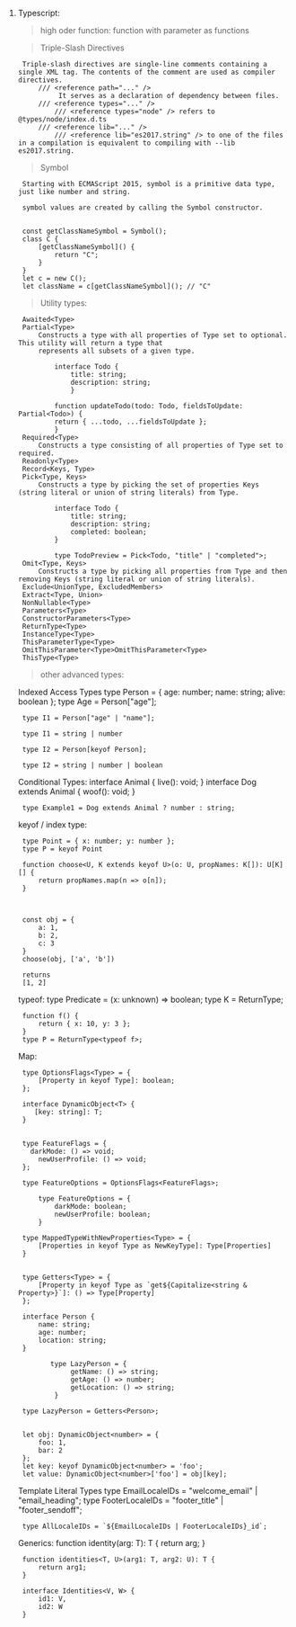 1. Typescript:


   > high oder function: function with parameter as functions

   > Triple-Slash Directives

        Triple-slash directives are single-line comments containing a single XML tag. The contents of the comment are used as compiler directives.
            /// <reference path="..." />
                 It serves as a declaration of dependency between files.
            /// <reference types="..." />
                /// <reference types="node" /> refers to @types/node/index.d.ts
            /// <reference lib="..." />
                /// <reference lib="es2017.string" /> to one of the files in a compilation is equivalent to compiling with --lib es2017.string.

   > Symbol

        Starting with ECMAScript 2015, symbol is a primitive data type, just like number and string.

        symbol values are created by calling the Symbol constructor.


        const getClassNameSymbol = Symbol();
        class C {
            [getClassNameSymbol]() {
                return "C";
            }
        }
        let c = new C();
        let className = c[getClassNameSymbol](); // "C"

   > Utility types:

        Awaited<Type>
        Partial<Type>
            Constructs a type with all properties of Type set to optional. This utility will return a type that 
            represents all subsets of a given type.

                interface Todo {
                    title: string;
                    description: string;
                    }
                
                function updateTodo(todo: Todo, fieldsToUpdate: Partial<Todo>) {
                return { ...todo, ...fieldsToUpdate };
                }
        Required<Type>
            Constructs a type consisting of all properties of Type set to required. 
        Readonly<Type>
        Record<Keys, Type>
        Pick<Type, Keys>
            Constructs a type by picking the set of properties Keys (string literal or union of string literals) from Type.
        
                interface Todo {
                    title: string;
                    description: string;
                    completed: boolean;
                }
                
                type TodoPreview = Pick<Todo, "title" | "completed">;
        Omit<Type, Keys>
            Constructs a type by picking all properties from Type and then removing Keys (string literal or union of string literals).
        Exclude<UnionType, ExcludedMembers>
        Extract<Type, Union>
        NonNullable<Type>
        Parameters<Type>
        ConstructorParameters<Type>
        ReturnType<Type>
        InstanceType<Type>
        ThisParameterType<Type>
        OmitThisParameter<Type>OmitThisParameter<Type>
        ThisType<Type>

   >other advanced types:

    Indexed Access Types
        type Person = { age: number; name: string; alive: boolean };
        type Age = Person["age"];

        type I1 = Person["age" | "name"];
     
        type I1 = string | number
        
        type I2 = Person[keyof Person];
            
        type I2 = string | number | boolean

    Conditional Types:
        interface Animal {
         live(): void;
        }
        interface Dog extends Animal {
           woof(): void;
        }
 
        type Example1 = Dog extends Animal ? number : string;

    keyof / index type: 

        type Point = { x: number; y: number };
        type P = keyof Point

        function choose<U, K extends keyof U>(o: U, propNames: K[]): U[K][] {
            return propNames.map(n => o[n]);
        }



        const obj = {
            a: 1,
            b: 2,
            c: 3
        }
        choose(obj, ['a', 'b'])

        returns 
        [1, 2]

    typeof:
        type Predicate = (x: unknown) => boolean;
        type K = ReturnType<Predicate>;


        function f() {
            return { x: 10, y: 3 };
        }
        type P = ReturnType<typeof f>;

    Map:

        type OptionsFlags<Type> = {
            [Property in keyof Type]: boolean;
        };

        interface DynamicObject<T> {
           [key: string]: T;
        }    


        type FeatureFlags = {
          darkMode: () => void;
            newUserProfile: () => void;
        };
        
        type FeatureOptions = OptionsFlags<FeatureFlags>;
                
            type FeatureOptions = {
                darkMode: boolean;
                newUserProfile: boolean;
            }

        type MappedTypeWithNewProperties<Type> = {
            [Properties in keyof Type as NewKeyType]: Type[Properties]
        }


        type Getters<Type> = {
            [Property in keyof Type as `get${Capitalize<string & Property>}`]: () => Type[Property]
        };
        
        interface Person {
            name: string;
            age: number;
            location: string;
        }
        
               type LazyPerson = {
                    getName: () => string;
                    getAge: () => number;
                    getLocation: () => string;
                } 

        type LazyPerson = Getters<Person>;

        
        let obj: DynamicObject<number> = {
            foo: 1,
            bar: 2
        };
        let key: keyof DynamicObject<number> = 'foo';
        let value: DynamicObject<number>['foo'] = obj[key];

    Template Literal Types
        type EmailLocaleIDs = "welcome_email" | "email_heading";
        type FooterLocaleIDs = "footer_title" | "footer_sendoff";
        
        type AllLocaleIDs = `${EmailLocaleIDs | FooterLocaleIDs}_id`;
    Generics:
        function identity<T>(arg: T): T {
            return arg;
        }

        function identities<T, U>(arg1: T, arg2: U): T {
            return arg1;
        }

        interface Identities<V, W> {
            id1: V,
            id2: W
        }